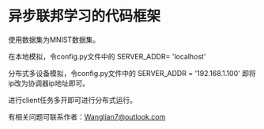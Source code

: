 # 异步联邦学习的代码框架
使用数据集为MNIST数据集。

在本地模拟，令config.py文件中的 SERVER_ADDR= 'localhost'

分布式多设备模拟，令config.py文件中的 SERVER_ADDR = '192.168.1.100'   即将ip改为协调器ip地址即可。

进行client任务多开即可进行分布式运行。



有相关问题可联系作者：Wanglian7@outlook.com

